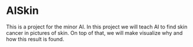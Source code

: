 # AISkin
This is a project for the minor AI. In this project we will teach AI to find skin cancer in pictures of skin. On top of that, we will make visualize why and how this result is found.
